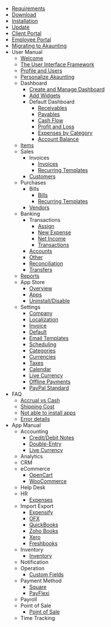 * [Requirements](requirements)
* [Download](download)
* [Installation](installation)
* [Update](update)
* [Client Portal](client-portal)
* [Employee Portal](employee-portal)
* [Migrating to Akaunting](migrating-to-akaunting)
* User Manual
	* [Welcome](user-manual/welcome)
	* [The User Interface Framework](user-manual/the-user-interface-framework)
	* [Profile and Users](user-manual/profile-and-users)
	* [Personalize Akaunting](user-manual/personalize-akaunting)
	* Dashboard
		* [Create and Manage Dashboard](user-manual/dashboard/create-and-manage-dashboard)
		* [Add Widgets](user-manual/dashboard/add-widgets)
		* Default Dashboard
			* [Receivables](user-manual/dashboard/default-dashboard/receivables)
			* [Payables](user-manual/dashboard/default-dashboard/payables)
			* [Cash Flow](user-manual/dashboard/default-dashboard/cash-flow)
			* [Profit and Loss](user-manual/dashboard/default-dashboard/profit-and-loss)
			* [Expenses by Category](user-manual/dashboard/default-dashboard/expenses-by-category)
			* [Account Balance](user-manual/dashboard/default-dashboard/account-balance)
	* [Items](user-manual/items)
	* Sales
		* Invoices
			* [Invoices](user-manual/sales/invoices/invoices)
			* [Recurring Templates](user-manual/sales/invoices/recurring-templates)
		* [Customers](user-manual/sales/customers)
	* Purchases
		* Bills
			* [Bills](user-manual/purchases/bills/bills)
			* [Recurring Templates](user-manual/purchases/bills/recurring-templates)
		* [Vendors](user-manual/purchases/vendors)
	* Banking
		* Transactions
			* [Assign](user-manual/banking/assign/assign)
			* [New Expense](user-manual/banking/assign/new-expense)
			* [Net Income](user-manual/banking/transactions/net-income)
			* [Transactions](user-manual/banking/transactions/transactions)
		* [Accounts](user-manual/banking/accounts)
		* [Other](user-manual/banking/other)
		* [Reconciliation](user-manual/banking/reconciliation)
		* [Transfers](user-manual/banking/transfers)
	* [Reports](user-manual/reports)
	* App Store
		* [Overview](user-manual/app-store/overview)
		* [Apps](user-manual/app-store/apps)
		* [Uninstall/Disable](user-manual/app-store/uninstall-disable)
	* Settings
		* [Company](user-manual/settings/company)
		* [Localization](user-manual/settings/localization)
		* [Invoice](user-manual/settings/invoice)
		* [Default](user-manual/settings/default)
		* [Email Templates](user-manual/settings/email-templates)
		* [Scheduling](user-manual/settings/scheduling)
		* [Categories](user-manual/settings/categories)
		* [Currencies](user-manual/settings/currencies)
		* [Taxes](user-manual/settings/taxes)
		* [Calendar](user-manual/settings/calendar)
		* [Live Currency](user-manual/settings/live-currency)
		* [Offline Payments](user-manual/settings/offline-payments)
		* [PayPal Standard](user-manual/settings/paypal-standard)
* FAQ
    * [Accrual vs Cash](faq/accrual-vs-cash)
    * [Shipping Cost](faq/shipping-cost)
    * [Not able to install apps](faq/not-able-to-install-apps)
    * [Error details](faq/error-details)
* App Manual
	* Accounting
		* [Credit/Debit Notes](app-manual/accounting/credit-debit-notes)
		* [Double-Entry](app-manual/accounting/double-entry)
		* [Live Currency](app-manual/accounting/live-currency)
	* Analytics
	* CRM
	* eCommerce
		* [OpenCart](app-manual/ecommerce/opencart)
		* [WooCommerce](app-manual/ecommerce/woocommerce)
	* Help Desk
	* HR
	    * [Expenses](app-manual/hr/expenses)
	* Import Export
		* [Expensify](app-manual/import-export/expensify)
		* [OFX](app-manual/import-export/ofx)
		* [QuickBooks](app-manual/import-export/quickbooks)
		* [Zoho Books](app-manual/import-export/zohobooks)
		* [Xero](app-manual/import-export/xero)
		* [Freshbooks](app-manual/import-export/freshbooks)
	* Inventory
		* [Inventory](app-manual/inventory/inventory)
	* Notification
	* Operation
		* [Custom Fields](app-manual/operation/custom-fields)
	* Payment Method
		* [Square](app-manual/payment-method/square)
		* [PayFlexi](app-manual/payment-method/payflexi)
	* Payroll
	* Point of Sale
		* [Point of Sale](app-manual/point-of-sale/pos)
	* Time Tracking
